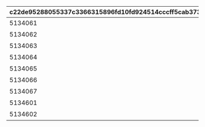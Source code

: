 |c22de95288055337c3366315896fd10fd924514cccff5cab373a71f6064023f8|03bf86d1910113f7bf22e8b81240512d7eb52be7233c848d4101b492e0acfdb2|1ae5f63f5ccc76b4c49dee24ea3d9f0ee9be9127a16853e196a50e7d78061052|0505682dd67f8498911414273754423c74b302c5f270dd022a5a21b5740612e5|8832c8fa960730d54893b882651567cca869625c78cb1cc287e7a2d2dce18344|7a0330f49216e2f42e5f757c7df0f02e1e91371b14180204fa7f225bc616fc0e|00aaefbae0d6447401fa1b612d952f1685224fdb1ec6d83f0fe46848c986d45e|7f9adf16d066b29802e21d548c5b45e7150562fbbdccb1c985c8681069eb9af4|
| --- | --- | --- | --- | --- | --- | --- | --- |
|5134061|ハツネの初夢|1|91002|2|8|40|10134|
|5134062|イノリの初夢|0|91002|2|8|40|10134|
|5134063|カスミの初夢|0|91002|2|8|40|10134|
|5134064|リンの初夢|0|91002|2|8|40|10134|
|5134065|シオリの初夢|0|91002|2|8|40|10134|
|5134066|ミツキの初夢|0|91002|2|8|40|10134|
|5134067|エリコの初夢|0|91002|2|8|40|10134|
|5134601|オープニング|1|0|1|0|0|10134|
|5134602|エンディング|0|0|3|0|0|10134|
